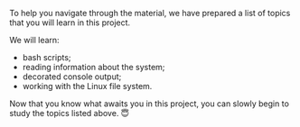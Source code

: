 To help you navigate through the material, we have prepared a list of topics that you will learn in this project.

We will learn:

- bash scripts;
- reading information about the system;
- decorated console output;
- working with the Linux file system.

Now that you know what awaits you in this project, you can slowly begin to study the topics listed above. 😇
